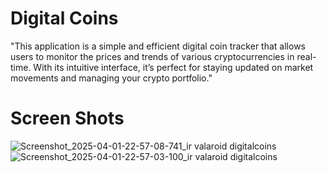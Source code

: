 # Digital Coins
"This application is a simple and efficient digital coin tracker that allows users to monitor the prices and trends of various cryptocurrencies in real-time. With its intuitive interface, it’s perfect for staying updated on market movements and managing your crypto portfolio."
# Screen Shots
![Screenshot_2025-04-01-22-57-08-741_ir valaroid digitalcoins](https://github.com/user-attachments/assets/b839b767-06e6-4401-a025-26bce470aaa0)
![Screenshot_2025-04-01-22-57-03-100_ir valaroid digitalcoins](https://github.com/user-attachments/assets/54453daa-523a-4d84-9176-834599cbe5b9)
